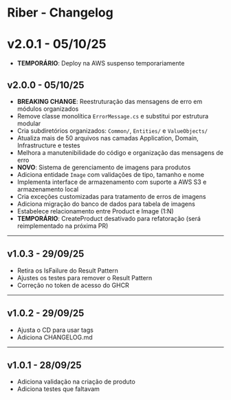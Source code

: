 # Riber - Changelog

# v2.0.1 - 05/10/25
- **TEMPORÁRIO**: Deploy na AWS suspenso temporariamente

## v2.0.0 - 05/10/25
- **BREAKING CHANGE**: Reestruturação das mensagens de erro em módulos organizados
- Remove classe monolítica `ErrorMessage.cs` e substitui por estrutura modular
- Cria subdiretórios organizados: `Common/`, `Entities/` e `ValueObjects/`
- Atualiza mais de 50 arquivos nas camadas Application, Domain, Infrastructure e testes
- Melhora a manutenibilidade do código e organização das mensagens de erro
- **NOVO**: Sistema de gerenciamento de imagens para produtos
- Adiciona entidade `Image` com validações de tipo, tamanho e nome
- Implementa interface de armazenamento com suporte a AWS S3 e armazenamento local
- Cria exceções customizadas para tratamento de erros de imagens
- Adiciona migração do banco de dados para tabela de imagens
- Estabelece relacionamento entre Product e Image (1:N)
- **TEMPORÁRIO**: CreateProduct desativado para refatoração (será reimplementado na próxima PR)

---

## v1.0.3 - 29/09/25
- Retira os IsFailure do Result Pattern
- Ajustes os testes para remover o Result Pattern
- Correção no token de acesso do GHCR

---

## v1.0.2 - 29/09/25
- Ajusta o CD para usar tags
- Adiciona CHANGELOG.md

---

## v1.0.1 - 28/09/25
- Adiciona validação na criação de produto
- Adiciona testes que faltavam